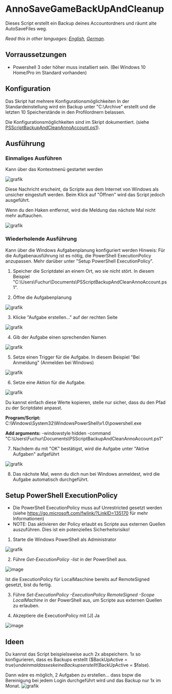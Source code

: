 
# AnnoSaveGameBackUpAndCleanup
Dieses Script erstellt ein Backup deines Accountordners und räumt alte AutoSaveFiles weg.

*Read this in other languages: [English](README.md), [German](README.de.md).*

## Vorraussetzungen
- Powershell 3 oder höher muss installiert sein. (Bei Windows 10 Home/Pro im Standard vorhanden)

## Konfiguration
Das Skript hat mehrere Konfigurationsmöglichkeiten 
In der Standardeinstellung wird ein Backup unter "C:\Archive" erstellt und die letzten 10 Speicherstände in den Profilordnern belassen.

Die Konfigurationsmöglichkeiten sind im Skript dokumentiert.
(siehe [PSScriptBackupAndCleanAnnoAccount.ps1](PSScriptBackupAndCleanAnnoAccount.ps1)). 

## Ausführung
### Einmaliges Ausführen
Kann über das Kontextmenü gestartet werden

![grafik](https://user-images.githubusercontent.com/29517354/147792472-954525de-1d90-41e9-b27b-73643d53ec5e.png)

Diese Nachricht erscheint, da Scripte aus dem Internet von Windows als unsicher eingestuft werden. Beim Klick auf "Öffnen" wird das Script jedoch ausgeführt.

Wenn du den Haken entfernst, wird die Meldung das nächste Mal nicht mehr auftauchen.

![grafik](https://user-images.githubusercontent.com/29517354/147825468-9a1bef87-2177-4c58-bec7-f48d2cce00e1.png)


### Wiederholende Ausführung
Kann über die Windows Aufgabenplanung konfiguriert werden
Hinweis: Für die Aufgabenausführung ist es nötig, die PowerShell ExecutionPolicy anzupassen. Mehr darüber unter "Setup PowerShell ExecutionPolicy".

1. Speicher die Scriptdatei an einem Ort, wo sie nicht stört.
   In diesem Beispiel "C:\Users\Fuchur\Documents\PSScriptBackupAndCleanAnnoAccount.ps1".

2. Öffne die Aufgabenplanung

![grafik](https://user-images.githubusercontent.com/29517354/147822071-a4d01808-6e53-4c86-b727-0d8cb4d8df52.png)

3. Klicke "Aufgabe erstellen..." auf der rechten Seite

![grafik](https://user-images.githubusercontent.com/29517354/147822139-284d7bc5-5d07-42ab-a0cf-12264e82bb62.png)

4. Gib der Aufgabe einen sprechenden Namen

![grafik](https://user-images.githubusercontent.com/29517354/147822167-59e0f933-25fa-4494-8fbb-155104f74ffb.png)

5. Setze einen Trigger für die Aufgabe. In diesem Beispiel "Bei Anmeldung" (Anmelden bei Windows)

![grafik](https://user-images.githubusercontent.com/29517354/147822217-0ffc3e16-b4ef-4d3a-be25-63ba47d253c6.png)

6. Setze eine Aktion für die Aufgabe.

![grafik](https://user-images.githubusercontent.com/29517354/147822694-67ac1315-b22e-49cd-be09-1a7eb0f89ff7.png)

Du kannst einfach diese Werte kopieren, stelle nur sicher, dass du den Pfad zu der Scriptdatei anpasst.

**Program/Script:** C:\Windows\System32\WindowsPowerShell\v1.0\powershell.exe

**Add arguments:** -windowstyle hidden -command "C:\Users\Fuchur\Documents\PSScriptBackupAndCleanAnnoAccount.ps1"

7. Nachdem du mit "OK" bestätigst, wird die Aufgabe unter "Aktive Aufgaben" aufgeführt

![grafik](https://user-images.githubusercontent.com/29517354/147822763-72491e45-cf8f-4b22-ad2a-b86087c16d6e.png)

8. Das nächste Mal, wenn du dich nun bei Windows anmeldest, wird die Aufgabe automatisch durchgeführt.


## Setup PowerShell ExecutionPolicy

- Die PowerShell ExecutionPolicy muss auf Unrestricted gesetzt werden (siehe https://go.microsoft.com/fwlink/?LinkID=135170 für mehr Informationen)
- NOTE: Das aktivieren der Policy erlaubt es Scripte aus externen Quellen auszuführen. Dies ist ein potenzielles Sicherheitsrisiko!

1. Starte die Windows PowerShell als Administrator

![grafik](https://user-images.githubusercontent.com/29517354/147792058-8ece6813-bf47-47b4-91a3-720f9e60c4cd.png)

2. Führe _Get-ExecutionPolicy -list_ in der PowerShell aus.

![image](https://user-images.githubusercontent.com/29517354/147788401-17309f55-cd79-467e-8b15-8075d95fe073.png)

Ist die ExecutionPolicy für LocalMaschine bereits auf RemoteSigned gesetzt, bist du fertig.

3. Führe _Set-ExecutionPolicy -ExecutionPolicy RemoteSigned -Scope LocalMachine_ in der PowerShell aus, um Scripte aus externen Quellen zu erlauben.

4. Akzeptiere die ExecutionPolicy mit [J] Ja

![image](https://user-images.githubusercontent.com/29517354/147788569-aab1b314-519e-4ba7-a17c-1b745d3ba705.png)


## Ideen
Du kannst das Script beispielsweise auch 2x abspeichern. 1x so konfigurieren, dass es Backups erstellt ($BackUpActive = $true) und einmal dass es keine Backups erstellt ($BackUpActive = $false).

Dann wäre es möglich, 2 Aufgaben zu erstellen... dass bspw die Bereinigung bei jedem Login durchgeführt wird und das Backup nur 1x im Monat.
![grafik](https://user-images.githubusercontent.com/29517354/147828553-7c4036a1-e22b-4e33-9175-a7c72c961d63.png)


